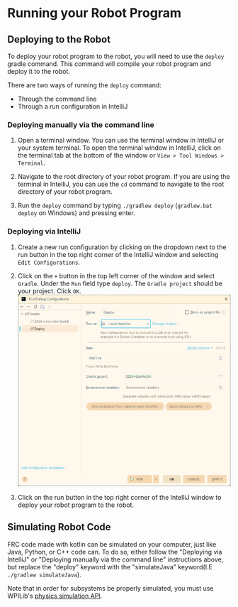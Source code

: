 # Running your Robot Program

## Deploying to the Robot

To deploy your robot program to the robot, you will need to use the `deploy` gradle command. This
command
will compile your robot program and deploy it to the robot.

There are two ways of running the `deploy` command:

- Through the command line
- Through a run configuration in IntelliJ

### Deploying manually via the command line

1. Open a terminal window. You can use the terminal window in IntelliJ or your system terminal. To
   open the terminal window in IntelliJ, click on the terminal tab at the bottom of the window or
   `View > Tool Windows > Terminal`.

2. Navigate to the root directory of your robot program. If you are using the terminal in IntelliJ,
   you can use the `cd` command to navigate to the root directory of your robot program.

3. Run the `deploy` command by typing `./gradlew deploy` (`gradlew.bat deploy` on Windows) and
   pressing enter.

### Deploying via IntelliJ

1. Create a new run configuration by clicking on the dropdown next to the run button in the top
   right corner of the IntelliJ window and selecting `Edit Configurations`.
2. Click on the `+` button in the top left corner of the window and select `Gradle`. Under the `Run`
   field type `deploy`. The `Gradle project` should be your project. Click `OK`.
   ![Deploy Run Configuration](../img/deploy_config.png)

3. Click on the run button in the top right corner of the IntelliJ window to deploy your robot
   program to the robot.

## Simulating Robot Code

FRC code made with kotlin can be simulated on your computer, just like Java, Python, or C++ code can. To do so,
either follow the "Deploying via IntelliJ" or "Deploying manually via the command line" instructions above, but replace the "deploy"
keyword with the "simulateJava" keyword(I.E `./gradlew simulateJava`).

Note that in order for subsystems be properly simulated, you must use WPILib's [physics simulation API](https://docs.wpilib.org/en/stable/docs/software/wpilib-tools/robot-simulation/physics-sim.html).

